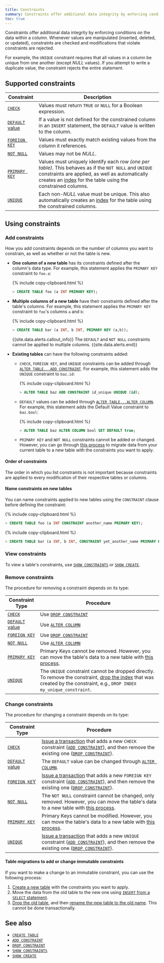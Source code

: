 ```yaml
---
title: Constraints
summary: Constraints offer additional data integrity by enforcing conditions on the data within a column.
toc: true
---
```


Constraints offer additional data integrity by enforcing conditions on the data within a column. Whenever values are manipulated (inserted, deleted, or updated), constraints are checked and modifications that violate constraints are rejected.

For example, the `UNIQUE` constraint requires that all values in a column be unique from one another (except *NULL* values). If you attempt to write a duplicate value, the constraint rejects the entire statement.


## Supported constraints

 Constraint | Description
------------|-------------
 [`CHECK`](check.html) | Values must return `TRUE` or `NULL` for a Boolean expression.
 [`DEFAULT` value](default-value.html) | If a value is not defined for the constrained column in an `INSERT` statement, the `DEFAULT` value is written to the column.
 [`FOREIGN KEY`](foreign-key.html) | Values must exactly match existing values from the column it references.
 [`NOT NULL`](not-null.html) | Values may not be *NULL*.
 [`PRIMARY KEY`](primary-key.html) | Values must uniquely identify each row *(one per table)*. This behaves as if the `NOT NULL` and `UNIQUE` constraints are applied, as well as automatically creates an [index](indexes.html) for the table using the constrained columns.
 [`UNIQUE`](unique.html) | Each non-*NULL* value must be unique. This also automatically creates an [index](indexes.html) for the table using the constrained columns.

## Using constraints

### Add constraints

How you add constraints depends on the number of columns you want to constrain, as well as whether or not the table is new.

- **One column of a new table** has its constraints defined after the column's data type. For example, this statement applies the `PRIMARY KEY` constraint to `foo.a`:

    {% include copy-clipboard.html %}
    ~~~ sql
    > CREATE TABLE foo (a INT PRIMARY KEY);
    ~~~
- **Multiple columns of a new table** have their constraints defined after the table's columns. For example, this statement applies the `PRIMARY KEY` constraint to `foo`'s columns `a` and `b`:

    {% include copy-clipboard.html %}
    ~~~ sql
    > CREATE TABLE bar (a INT, b INT, PRIMARY KEY (a,b));
    ~~~

  {{site.data.alerts.callout_info}}
  The `DEFAULT` and `NOT NULL` constraints cannot be applied to multiple columns.
  {{site.data.alerts.end}}

- **Existing tables** can have the following constraints added:
  - `CHECK`, `FOREIGN KEY`, and `UNIQUE` constraints can be added through [`ALTER TABLE...ADD CONSTRAINT`](add-constraint.html). For example, this statement adds the `UNIQUE` constraint to `baz.id`:

    {% include copy-clipboard.html %}
    ~~~ sql
    > ALTER TABLE baz ADD CONSTRAINT id_unique UNIQUE (id);
    ~~~

  - `DEFAULT` values can be added through [`ALTER TABLE...ALTER COLUMN`](alter-column.html#set-or-change-a-default-value). For example, this statement adds the Default Value constraint to `baz.bool`:

    {% include copy-clipboard.html %}
    ~~~ sql
    > ALTER TABLE baz ALTER COLUMN bool SET DEFAULT true;
    ~~~

  - `PRIMARY KEY` and `NOT NULL` constraints cannot be added or changed. However, you can go through [this process](#table-migrations-to-add-or-change-immutable-constraints) to migrate data from your current table to a new table with the constraints you want to apply.

#### Order of constraints

The order in which you list constraints is not important because constraints are applied to every modification of their respective tables or columns.

#### Name constraints on new tables

You can name constraints applied to new tables using the `CONSTRAINT` clause before defining the constraint:

{% include copy-clipboard.html %}
~~~ sql
> CREATE TABLE foo (a INT CONSTRAINT another_name PRIMARY KEY);
~~~

{% include copy-clipboard.html %}
~~~ sql
> CREATE TABLE bar (a INT, b INT, CONSTRAINT yet_another_name PRIMARY KEY (a,b));
~~~

### View constraints

To view a table's constraints, use [`SHOW CONSTRAINTS`](show-constraints.html) or [`SHOW CREATE`](show-create.html).

### Remove constraints

The procedure for removing a constraint depends on its type:

Constraint Type | Procedure
-----------------|-----------
[`CHECK`](check.html) | Use [`DROP CONSTRAINT`](drop-constraint.html)
[`DEFAULT` value](default-value.html) | Use [`ALTER COLUMN`](alter-column.html#remove-default-constraint)
[`FOREIGN KEY`](foreign-key.html) | Use [`DROP CONSTRAINT`](drop-constraint.html)
[`NOT NULL`](not-null.html) | Use [`ALTER COLUMN`](alter-column.html#remove-not-null-constraint)
[`PRIMARY KEY`](primary-key.html) | Primary Keys cannot be removed.  However, you can move the table's data to a new table with [this process](#table-migrations-to-add-or-change-immutable-constraints).
[`UNIQUE`](unique.html) | The `UNIQUE` constraint cannot be dropped directly.  To remove the constraint, [drop the index](drop-index.html) that was created by the constraint, e.g., `DROP INDEX my_unique_constraint`.

### Change constraints

The procedure for changing a constraint depends on its type:

Constraint Type | Procedure
-----------------|-----------
[`CHECK`](check.html) | [Issue a transaction](transactions.html#syntax) that adds a new `CHECK` constraint ([`ADD CONSTRAINT`](add-constraint.html)), and then remove the existing one ([`DROP CONSTRAINT`](drop-constraint.html)).
[`DEFAULT` value](default-value.html) | The `DEFAULT` value can be changed through [`ALTER COLUMN`](alter-column.html).
[`FOREIGN KE`Y](foreign-key.html) | [Issue a transaction](transactions.html#syntax) that adds a new `FOREIGN KEY` constraint ([`ADD CONSTRAINT`](add-constraint.html)), and then remove the existing one ([`DROP CONSTRAINT`](drop-constraint.html)).
[`NOT NULL`](not-null.html) | The `NOT NULL` constraint cannot be changed, only removed. However, you can move the table's data to a new table with [this process](#table-migrations-to-add-or-change-immutable-constraints).
[`PRIMARY KEY`](primary-key.html) | Primary Keys cannot be modified.  However, you can move the table's data to a new table with [this process](#table-migrations-to-add-or-change-immutable-constraints).
[`UNIQUE`](unique.html) | [Issue a transaction](transactions.html#syntax) that adds a new `UNIQUE` constraint ([`ADD CONSTRAINT`](add-constraint.html)), and then remove the existing one ([`DROP CONSTRAINT`](drop-constraint.html)).

#### Table migrations to add or change immutable constraints

If you want to make a change to an immutable constraint, you can use the following process:

1. [Create a new table](create-table.html) with the constraints you want to apply.
2. Move the data from the old table to the new one using [`INSERT` from a `SELECT` statement](insert.html#insert-from-a-select-statement).
3. [Drop the old table](drop-table.html), and then [rename the new table to the old name](rename-table.html). This cannot be done transactionally.

## See also

- [`CREATE TABLE`](create-table.html)
- [`ADD CONSTRAINT`](add-constraint.html)
- [`DROP CONSTRAINT`](drop-constraint.html)
- [`SHOW CONSTRAINTS`](show-constraints.html)
- [`SHOW CREATE`](show-create.html)
